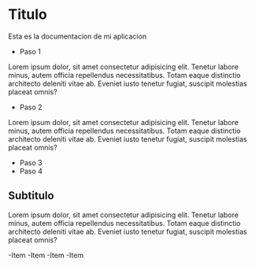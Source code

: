 # Titulo

Esta es la documentacion de mi aplicacion

- Paso 1

Lorem ipsum dolor, sit amet consectetur adipisicing elit. Tenetur labore minus, autem officia repellendus necessitatibus. 
Totam eaque distinctio architecto deleniti vitae ab. Eveniet iusto tenetur fugiat, suscipit molestias placeat omnis?

- Paso 2

Lorem ipsum dolor, sit amet consectetur adipisicing elit. Tenetur labore minus, autem officia repellendus necessitatibus. 
Totam eaque distinctio architecto deleniti vitae ab. Eveniet iusto tenetur fugiat, suscipit molestias placeat omnis?


- Paso 3
- Paso 4

## Subtitulo

Lorem ipsum dolor, sit amet consectetur adipisicing elit. Tenetur labore minus, autem officia repellendus necessitatibus. 
Totam eaque distinctio architecto deleniti vitae ab. Eveniet iusto tenetur fugiat, suscipit molestias placeat omnis?

-Item
-Item
-Item
-Item

